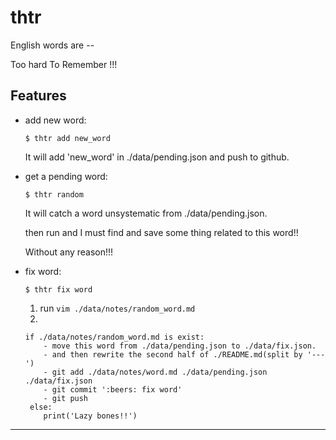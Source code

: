 # thtr

English words are --

Too hard To Remember !!!


## Features

- add new word:
    ```
    $ thtr add new_word
    ```
    It will add 'new_word' in ./data/pending.json and push to github.


- get a pending word:
    ```
    $ thtr random
    ```
    It will catch a word unsystematic from ./data/pending.json.

    then run  and I must find and save some thing related to this word!!

    Without any reason!!!


- fix word:
    ```
    $ thtr fix word
    ```
    1. run `vim ./data/notes/random_word.md`
    2.
    ```
    if ./data/notes/random_word.md is exist:
        - move this word from ./data/pending.json to ./data/fix.json.
        - and then rewrite the second half of ./README.md(split by '---')
        - git add ./data/notes/word.md ./data/pending.json ./data/fix.json
        - git commit ':beers: fix word'
        - git push
     else:
        print('Lazy bones!!')
    ```

---
